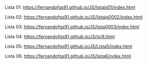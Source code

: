 Lista 01: https://fernandofgs91.github.io/JS/listajs01/index.html

Lista 02: https://fernandofgs91.github.io/JS/listajs0002/index.html

Lista 03: https://fernandofgs91.github.io/JS/lista0003/index.html

Lista 04: https://fernandofgs91.github.io/JS/js/8.html

Lista 05: https://fernandofgs91.github.io/JS/Lista5/index.html

Lista 06: https://fernandofgs91.github.io/JS/lista6/index.html
